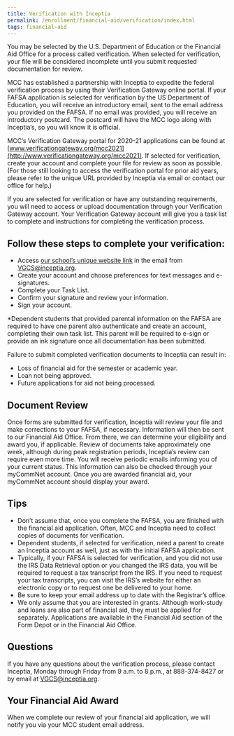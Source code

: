 ```yaml
---
title: Verification with Inceptia
permalink: /enrollment/financial-aid/verification/index.html
tags: financial-aid
---
```

You may be selected by the U.S. Department of Education or the Financial Aid Office for a process called verification. When selected for verification, your file will be considered incomplete until you submit requested documentation for review.

MCC has established a partnership with Inceptia to expedite the federal verification process by using their Verification Gateway online portal. If your FAFSA application is selected for verification by the US Department of Education, you will receive an introductory email,  sent to the email address you provided on the FAFSA. If no email was provided, you will receive an introductory postcard. The postcard will have the MCC logo along with Inceptia’s, so you will know it is official.

MCC’s Verification Gateway portal  for 2020-21 applications can be found at [www.verificationgateway.org/mcc2021](http://www.verificationgateway.org/mcc2021). If selected for verification, create your account and complete your file for review as soon as possible.  (For those still looking to access the verification portal for prior aid years, please refer to the unique URL provided by Inceptia via email or contact our office for help.)

If you are selected for verification or have any outstanding requirements, you will need to access or upload documentation through your Verification Gateway account. Your Verification Gateway account will give you a task list to complete and instructions for completing the verification process.

## Follow these steps to complete your verification:
* Access [our school’s unique website link](http://www.verificationgateway.org/mcc2021) in the email from VGCS@inceptia.org.
* Create your account and choose preferences for text messages and e-signatures.
* Complete your Task List.
* Confirm your signature and review your information.
* Sign your account.

*Dependent students that provided parental information on the FAFSA are required to have one parent also authenticate and create an account, completing their own task list. This parent will be required to e-sign or provide an ink signature once all documentation has been submitted.

Failure to submit completed verification documents to Inceptia can result in:

* Loss of financial aid for the semester or academic year.
* Loan not being approved.
* Future applications for aid not being processed.

## Document Review

Once forms are submitted for verification, Inceptia will review your file and make corrections to your FAFSA, if necessary. Information will then be sent to our Financial Aid Office. From there, we can determine your eligibility and award you, if applicable. Review of documents take approximately one week, although during peak registration periods, Inceptia’s review can require even more time. You will receive periodic emails informing you of your current status. This information can also be checked through your myCommNet account. Once you are awarded financial aid, your myCommNet account should display your award.

## Tips

* Don’t assume that, once you complete the FAFSA, you are finished with the financial aid application. Often, MCC and Inceptia need to collect copies of documents for verification.
* Dependent students, if selected for verification, need a parent to create an Inceptia account as well, just as with the initial FAFSA application.
* Typically, if your FAFSA is selected for verification, and you did not use the IRS Data Retrieval option or you changed the IRS data, you will be required to request a tax transcript from the IRS. If you need to request your tax transcripts, you can visit the IRS’s website for either an electronic copy or to request one be delivered to your home.
* Be sure to keep your email address up to date with the Registrar’s office.
* We only assume that you are interested in grants. Although work-study and loans are also part of financial aid, they must be applied for separately. Applications are available in the Financial Aid section of the Form Depot or in the Financial Aid Office.

## Questions

If you have any questions about the verification process, please contact Inceptia, Monday through Friday from 9 a.m. to 8 p.m., at 888-374-8427 or by email at [VGCS@inceptia.org](mailto:VGCS@inceptia.org).

## Your Financial Aid Award

When we complete our review of your financial aid application, we will notify you via your MCC student email address.